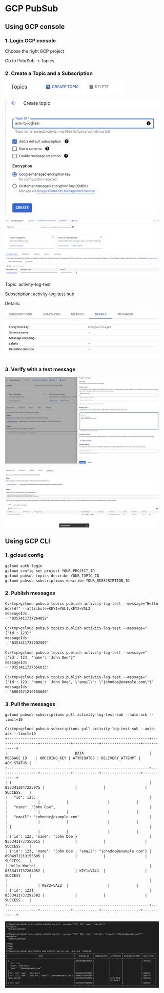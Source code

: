 # GCP PubSub

## Using GCP console

### 1. Login GCP console

Choose the right GCP project

Go to Pub/Sub -> Topics

### 2. Create a Topic and a Subscription

![1686398149227](image/GCP_PubSub/1686398149227.png)

![1686398275859](image/GCP_PubSub/1686398275859.png)

![1686398302832](image/GCP_PubSub/1686398302832.png)

Topic: activity-log-test

Subscription: activity-log-test-sub

Details:

![1686398347407](image/GCP_PubSub/1686398347407.png)

### 3. Verify with a test message

![1686398429582](image/GCP_PubSub/1686398429582.png)

![1686398477810](image/GCP_PubSub/1686398477810.png)

## Using GCP CLI

### 1. gcloud config

```dos
gcloud auth login
gcloud config set project YOUR_PROJECT_ID
gcloud pubsub topics describe YOUR_TOPIC_ID
gcloud pubsub subscriptions describe YOUR_SUBSCRIPTION_ID
```

### 2. Publish messages

```dos
C:\tmp>gcloud pubsub topics publish activity-log-test --message="Hello World!" --attribute=KEY1=VAL1,KEY2=VAL2
messageIds:
- '8353411737264052'

C:\tmp>gcloud pubsub topics publish activity-log-test --message="{'id': 123}"   
messageIds:
- '8353411737292502'

C:\tmp>gcloud pubsub topics publish activity-log-test --message="{'id': 123, 'name': 'John Doe'}"
messageIds:
- '8353411737556015'

C:\tmp>gcloud pubsub topics publish activity-log-test --message="{'id': 123, 'name': 'John Doe', \"email\": \"johndoe@example.com\"}"
messageIds:
- '6904971219155605'
```

### 3. Pull the messages

```dos
gcloud pubsub subscriptions pull activity-log-test-sub --auto-ack --limit=10
```

```dos
C:\tmp>gcloud pubsub subscriptions pull activity-log-test-sub --auto-ack --limit=10
+-----------------------------------------------------------------+------------------+--------------+------------+------------------+------------+
|                               DATA                              |    MESSAGE_ID    | ORDERING_KEY | ATTRIBUTES | DELIVERY_ATTEMPT | ACK_STATUS |
+-----------------------------------------------------------------+------------------+--------------+------------+------------------+------------+
| {                                                               | 8353412047225975 |              |            |                  | SUCCESS    |
|   "id": 123,                                                    |                  |              |            |                  |            |
|   "name": "John Doe",                                           |                  |              |            |                  |            |
|   "email": "johndoe@example.com"                                |                  |              |            |                  |            |
| }                                                               |                  |              |            |                  |            |
| {'id': 123, 'name': 'John Doe'}                                 | 8353411737556015 |              |            |                  | SUCCESS    |
| {'id': 123, 'name': 'John Doe', "email": "johndoe@example.com"} | 6904971219155605 |              |            |                  | SUCCESS    |
| Hello World!                                                    | 8353411737264052 |              | KEY1=VAL1  |                  | SUCCESS    |
|                                                                 |                  |              | KEY2=VAL2  |                  |            |
| {'id': 123}                                                     | 8353411737292502 |              |            |                  | SUCCESS    |
+-----------------------------------------------------------------+------------------+--------------+------------+------------------+------------+
```

![1686399064718](image/GCP_PubSub/1686399064718.png)
